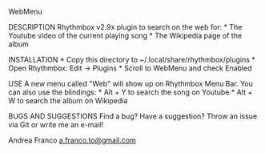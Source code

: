 WebMenu

DESCRIPTION Rhythmbox v2.9x plugin to search on the web for:
    	    * The Youtube video of the current playing song
  	    * The Wikipedia page of the album

INSTALLATION * Copy this directory to ~/.local/share/rhythmbox/plugins 
	     * Open Rhythmbox: Edit -> Plugins
   	     * Scroll to WebMenu and check Enabled

USE A new menu called "Web" will show up on Rhythmbox Menu Bar. You can also use the blindings:
    * Alt + Y to search the song on Youtube
    * Alt + W to search the album on Wikipedia

BUGS AND SUGGESTIONS Find a bug? Have a suggestion? Throw an issue via Git or write me an e-mail!

Andrea Franco <a.franco.to@gmail.com>
